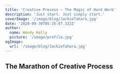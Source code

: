 ```yaml
---
title: 'Creative Process — The Magic of Hard Work'
description: 'Just start. Just simply start.'
coverImage: '/image/blog/JackieTahara.jpg'
date: '2020-09-30T05:35:07.322Z'
author:
  name: Wendy Kelly
  picture: '/image/profile.jpg'
ogImage:
  url: '/image/blog/JackieTahara.jpg'
---
```


## The Marathon of Creative Process
